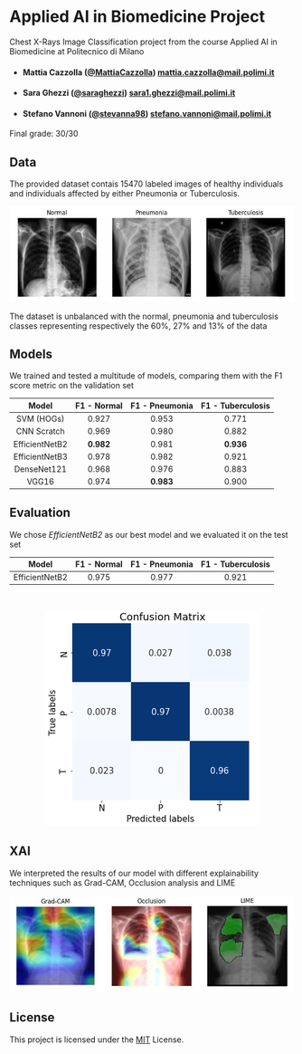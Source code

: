 # Applied AI in Biomedicine Project
Chest X-Rays Image Classification project from the course Applied AI in Biomedicine at Politecnico di Milano
- ####  Mattia Cazzolla  ([@MattiaCazzolla](https://github.com/MattiaCazzolla)) mattia.cazzolla@mail.polimi.it
- ####  Sara Ghezzi ([@saraghezzi](https://github.com/saraghezzi)) sara1.ghezzi@mail.polimi.it
- ####  Stefano Vannoni ([@stevanna98](https://github.com/stevanna98)) stefano.vannoni@mail.polimi.it
Final grade: 30/30

## Data
The provided dataset contais 15470 labeled images of healthy individuals and individuals affected by either Pneumonia or Tuberculosis.

<p align="center">
<img src="/imgs/classes.jpeg" alt="">
</p>

The dataset is unbalanced with the normal, pneumonia and tuberculosis classes representing respectively the 60%, 27% and 13% of the data

## Models

We trained and tested a multitude of models, comparing them with the F1 score metric on the validation set
<br>
<div align="center">

| Model | F1 - Normal | F1 - Pneumonia | F1 - Tuberculosis | 
|:-----------:|:----------------------:|:--:|:--:|
| SVM (HOGs)     | 0.927 | 0.953 | 0.771 |
| CNN Scratch    | 0.969 | 0.980 | 0.882 |
| EfficientNetB2 | **0.982** | 0.981 | **0.936** |
| EfficientNetB3 | 0.978 | 0.982 | 0.921 |
| DenseNet121    | 0.968 | 0.976 | 0.883 |
| VGG16          | 0.974 | **0.983** | 0.900 |
  
</div>
  
## Evaluation

We chose *EfficientNetB2* as our best model and we evaluated it on the test set
<br>
<div align="center">
  
| Model | F1 - Normal | F1 - Pneumonia | F1 - Tuberculosis | 
|:-----------:|:----------------------:|:--:|:--:|
| EfficientNetB2 | 0.975 | 0.977 | 0.921 |
  
</div>
<br>

<p align="center">
<img src="/imgs/cm.png" alt="">
</p>

## XAI
We interpreted the results of our model with different explainability techniques such as Grad-CAM, Occlusion analysis and LIME

<p align="center">
<img src="/imgs/xai.jpeg" alt="">
</p>

## License
This project is licensed under the [MIT](LICENSE) License.
